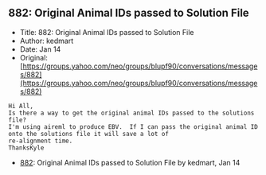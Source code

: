 ## 882: Original Animal IDs passed to Solution File

- Title: 882: Original Animal IDs passed to Solution File
- Author: kedmart
- Date: Jan 14
- Original: [https://groups.yahoo.com/neo/groups/blupf90/conversations/messages/882](https://groups.yahoo.com/neo/groups/blupf90/conversations/messages/882)

```
Hi All,
Is there a way to get the original animal IDs passed to the solutions file? 
I'm using aireml to produce EBV.  If I can pass the original animal ID onto the solutions file it will save a lot of
re-alignment time.  
ThanksKyle 
```

- [882](0882.md): Original Animal IDs passed to Solution File by kedmart, Jan 14
